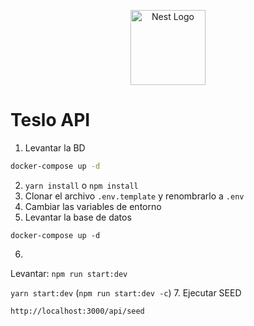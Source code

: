 <p align="center">
  <a href="http://nestjs.com/" target="blank"><img src="https://nestjs.com/img/logo-small.svg" width="120" alt="Nest Logo" /></a>
</p>

# Teslo API

1. Levantar la BD
```bash
docker-compose up -d
```
2. ```yarn install``` o ```npm install ```
3. Clonar el archivo ```.env.template``` y renombrarlo a ```.env```
4. Cambiar las variables de entorno
5. Levantar la base de datos
```
docker-compose up -d
```
6. 
  Levantar:
   ``` npm run start:dev ```
  
  ``` yarn start:dev ```
(``` npm run start:dev -c ```)
7. Ejecutar SEED
```
http://localhost:3000/api/seed
```


